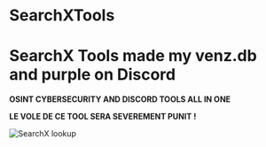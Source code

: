 # SearchXTools
# SearchX Tools made my venz.db and purple on Discord

**OSINT CYBERSECURITY AND DISCORD TOOLS ALL IN ONE**

**LE VOLE DE CE TOOL SERA SEVEREMENT PUNIT !**

![SearchX lookup](https://github.com/user-attachments/assets/a19750f6-3b98-4ec9-8c0b-ef0d78ef7975)
